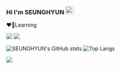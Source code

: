 ### Hi I'm SEUNGHYUN <img src="https://media.giphy.com/media/hvRJCLFzcasrR4ia7z/giphy.gif" width="22px"> 

❤️‍🔥Learning 
<p align="left">
<img src="https://img.shields.io/badge/C++-000000?style=flat-square&logo=C%2B%2B&logoColor=white"/>
<img src="https://img.shields.io/badge/Unreal Engine-313131?style=flat-square&logo=Unrealengine&logoColor=white"/>

<br>
  

![SEUNGHYUN's GitHub stats](https://github-readme-stats.vercel.app/api?username=YOOSEUNGHYUN&theme=radical&show_icons=true)
![Top Langs](https://github-readme-stats.vercel.app/api/top-langs/?username=YOOSEUNGHYUN&layout=compact&theme=radical)



  <img src="https://ghchart.rshah.org/6e5494/YOOSEUNGHYUN" />
